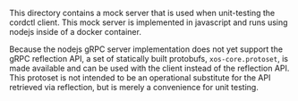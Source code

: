 This directory contains a mock server that is used when unit-testing the cordctl client. This mock server is implemented in javascript and runs using nodejs inside of a docker container.

Because the nodejs gRPC server implementation does not yet support the gRPC reflection API, a set of statically built protobufs, `xos-core.protoset`, is made available and can be used with the client instead of the reflection API. This protoset is not intended to be an operational substitute for the API retrieved via reflection, but is merely a convenience for unit testing.
